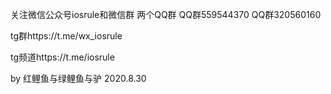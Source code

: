 
关注微信公众号iosrule和微信群 
两个QQ群
QQ群559544370
QQ群320560160

tg群https://t.me/wx_iosrule


tg频道https://t.me/iosrule


by 红鲤鱼与绿鲤鱼与驴  2020.8.30
